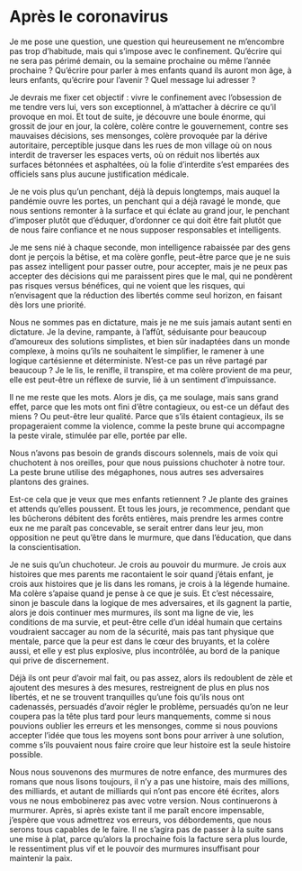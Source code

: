 # Après le coronavirus

Je me pose une question, une question qui heureusement ne m’encombre pas trop d’habitude, mais qui s’impose avec le confinement. Qu’écrire qui ne sera pas périmé demain, ou la semaine prochaine ou même l’année prochaine ? Qu’écrire pour parler à mes enfants quand ils auront mon âge, à leurs enfants, qu’écrire pour l’avenir ? Quel message lui adresser ?<span id="more-53756"></span>

Je devrais me fixer cet objectif : vivre le confinement avec l’obsession de me tendre vers lui, vers son exceptionnel, à m’attacher à décrire ce qu’il provoque en moi. Et tout de suite, je découvre une boule énorme, qui grossit de jour en jour, la colère, colère contre le gouvernement, contre ses mauvaises décisions, ses mensonges, colère provoquée par la dérive autoritaire, perceptible jusque dans les rues de mon village où on nous interdit de traverser les espaces verts, où on réduit nos libertés aux surfaces bétonnées et asphaltées, où la folie d’interdite s’est emparées des officiels sans plus aucune justification médicale.

Je ne vois plus qu’un penchant, déjà là depuis longtemps, mais auquel la pandémie ouvre les portes, un penchant qui a déjà ravagé le monde, que nous sentions remonter à la surface et qui éclate au grand jour, le penchant d’imposer plutôt que d’éduquer, d’ordonner ce qui doit être fait plutôt que de nous faire confiance et ne nous supposer responsables et intelligents.

Je me sens nié à chaque seconde, mon intelligence rabaissée par des gens dont je perçois la bêtise, et ma colère gonfle, peut-être parce que je ne suis pas assez intelligent pour passer outre, pour accepter, mais je ne peux pas accepter des décisions qui me paraissent pires que le mal, qui ne pondèrent pas risques versus bénéfices, qui ne voient que les risques, qui n’envisagent que la réduction des libertés comme seul horizon, en faisant dès lors une priorité.

Nous ne sommes pas en dictature, mais je ne me suis jamais autant senti en dictature. Je la devine, rampante, à l’affût, séduisante pour beaucoup d’amoureux des solutions simplistes, et bien sûr inadaptées dans un monde complexe, à moins qu’ils ne souhaitent le simplifier, le ramener à une logique cartésienne et déterministe. N’est-ce pas un rêve partagé par beaucoup ? Je le lis, le renifle, il transpire, et ma colère provient de ma peur, elle est peut-être un réflexe de survie, lié à un sentiment d’impuissance.

Il ne me reste que les mots. Alors je dis, ça me soulage, mais sans grand effet, parce que les mots ont fini d’être contagieux, ou est-ce un défaut des miens ? Ou peut-être leur qualité. Parce que s’ils étaient contagieux, ils se propageraient comme la violence, comme la peste brune qui accompagne la peste virale, stimulée par elle, portée par elle.

Nous n’avons pas besoin de grands discours solennels, mais de voix qui chuchotent à nos oreilles, pour que nous puissions chuchoter à notre tour. La peste brune utilise des mégaphones, nous autres ses adversaires plantons des graines.

Est-ce cela que je veux que mes enfants retiennent ? Je plante des graines et attends qu’elles poussent. Et tous les jours, je recommence, pendant que les bûcherons débitent des forêts entières, mais prendre les armes contre eux ne me paraît pas concevable, se serait entrer dans leur jeu, mon opposition ne peut qu’être dans le murmure, que dans l’éducation, que dans la conscientisation.

Je ne suis qu’un chuchoteur. Je crois au pouvoir du murmure. Je crois aux histoires que mes parents me racontaient le soir quand j’étais enfant, je crois aux histoires que je lis dans les romans, je crois à la légende humaine. Ma colère s’apaise quand je pense à ce que je suis. Et c’est nécessaire, sinon je bascule dans la logique de mes adversaires, et ils gagnent la partie, alors je dois continuer mes murmures, ils sont ma ligne de vie, les conditions de ma survie, et peut-être celle d’un idéal humain que certains voudraient saccager au nom de la sécurité, mais pas tant physique que mentale, parce que la peur est dans le cœur des bruyants, et la colère aussi, et elle y est plus explosive, plus incontrôlée, au bord de la panique qui prive de discernement.

Déjà ils ont peur d’avoir mal fait, ou pas assez, alors ils redoublent de zèle et ajoutent des mesures à des mesures, restreignent de plus en plus nos libertés, et ne se trouvent tranquilles qu’une fois qu’ils nous ont cadenassés, persuadés d’avoir régler le problème, persuadés qu’on ne leur coupera pas la tête plus tard pour leurs manquements, comme si nous pouvions oublier les erreurs et les mensonges, comme si nous pouvions accepter l’idée que tous les moyens sont bons pour arriver à une solution, comme s’ils pouvaient nous faire croire que leur histoire est la seule histoire possible.

Nous nous souvenons des murmures de notre enfance, des murmures des romans que nous lisons toujours, il n’y a pas une histoire, mais des millions, des milliards, et autant de milliards qui n’ont pas encore été écrites, alors vous ne nous embobinerez pas avec votre version. Nous continuerons à murmurer. Après, si après existe tant il me paraît encore impensable, j’espère que vous admettrez vos erreurs, vos débordements, que nous serons tous capables de le faire. Il ne s’agira pas de passer à la suite sans une mise à plat, parce qu’alors la prochaine fois la facture sera plus lourde, le ressentiment plus vif et le pouvoir des murmures insuffisant pour maintenir la paix.